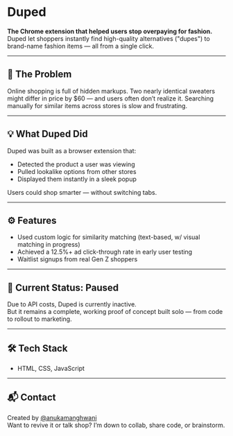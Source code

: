 # Duped

**The Chrome extension that helped users stop overpaying for fashion.**  
Duped let shoppers instantly find high-quality alternatives ("dupes") to brand-name fashion items — all from a single click.

---

## 🧠 The Problem  
Online shopping is full of hidden markups. Two nearly identical sweaters might differ in price by $60 — and users often don’t realize it. Searching manually for similar items across stores is slow and frustrating.

---

## 💡 What Duped Did  
Duped was built as a browser extension that:
- Detected the product a user was viewing
- Pulled lookalike options from other stores
- Displayed them instantly in a sleek popup

Users could shop smarter — without switching tabs.

---

## ⚙️ Features
- Used custom logic for similarity matching (text-based, w/ visual matching in progress)
- Achieved a 12.5%+ ad click-through rate in early user testing
- Waitlist signups from real Gen Z shoppers

---

## 🚧 Current Status: Paused
Due to API costs, Duped is currently inactive.  
But it remains a complete, working proof of concept built solo — from code to rollout to marketing.

---

## 🛠️ Tech Stack
- HTML, CSS, JavaScript

---

## 📬 Contact  
Created by [@anukamanghwani](https://github.com/anukamanghwani)  
Want to revive it or talk shop? I’m down to collab, share code, or brainstorm.

